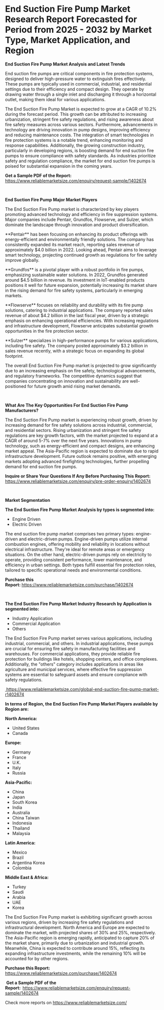 <p><h1>End Suction Fire Pump Market Research Report Forecasted for Period from 2025 -  2032 by Market Type, Market Application, and Region</h1></p><p><strong>End Suction Fire Pump Market Analysis and Latest Trends</strong></p>
<p><p>End suction fire pumps are critical components in fire protection systems, designed to deliver high-pressure water to extinguish fires effectively. These pumps are typically used in commercial, industrial, and residential settings due to their efficiency and compact design. They operate by drawing water through a single inlet and discharging it through a horizontal outlet, making them ideal for various applications.</p><p>The End Suction Fire Pump Market is expected to grow at a CAGR of 10.2% during the forecast period. This growth can be attributed to increasing urbanization, stringent fire safety regulations, and rising awareness about fire safety measures across various sectors. Furthermore, advancements in technology are driving innovation in pump designs, improving efficiency and reducing maintenance costs. The integration of smart technologies in fire protection systems is a notable trend, enhancing monitoring and response capabilities. Additionally, the growing construction industry, particularly in developing regions, is boosting demand for end suction fire pumps to ensure compliance with safety standards. As industries prioritize safety and regulation compliance, the market for end suction fire pumps is poised for substantial expansion in the coming years.</p></p>
<p><strong>Get a Sample PDF of the Report:&nbsp;</strong> <a href="https://www.reliablemarketsize.com/enquiry/request-sample/1402674?utm_campaign=2442&utm_medium=2&utm_source=Github&utm_content=ia&utm_term=28032025&utm_id=end-suction-fire-pump">https://www.reliablemarketsize.com/enquiry/request-sample/1402674</a></p>
<p>&nbsp;</p>
<p><strong>End Suction Fire Pump Major Market Players</strong></p>
<p><p>The End Suction Fire Pump market is characterized by key players promoting advanced technology and efficiency in fire suppression systems. Major companies include Pentair, Grundfos, Flowserve, and Sulzer, which dominate the landscape through innovation and product diversification.</p><p>**Pentair** has been focusing on enhancing its product offerings with energy-efficient and environmentally friendly solutions. The company has consistently expanded its market reach, reporting sales revenue of approximately $4.0 billion in 2022. Looking ahead, Pentair aims to leverage smart technology, projecting continued growth as regulations for fire safety improve globally.</p><p>**Grundfos** is a pivotal player with a robust portfolio in fire pumps, emphasizing sustainable water solutions. In 2022, Grundfos generated around $4.5 billion in revenue. Its investment in IoT-enabled products positions it well for future expansion, potentially increasing its market share in the rising demand for fire safety systems, particularly in emerging markets.</p><p>**Flowserve** focuses on reliability and durability with its fire pump solutions, catering to industrial applications. The company reported sales revenue of about $4.2 billion in the last fiscal year, driven by a strategic emphasis on enhancing operational efficiencies. With increasing regulations and infrastructure development, Flowserve anticipates substantial growth opportunities in the fire protection sector.</p><p>**Sulzer** specializes in high-performance pumps for various applications, including fire safety. The company posted approximately $3.2 billion in sales revenue recently, with a strategic focus on expanding its global footprint.</p><p>The overall End Suction Fire Pump market is projected to grow significantly due to an increasing emphasis on fire safety, technological advancements, and regulatory frameworks. The competitive dynamics suggest that companies concentrating on innovation and sustainability are well-positioned for future growth amid rising market demands.</p></p>
<p>&nbsp;</p>
<p><strong>What Are The Key Opportunities For End Suction Fire Pump Manufacturers?</strong></p>
<p><p>The End Suction Fire Pump market is experiencing robust growth, driven by increasing demand for fire safety solutions across industrial, commercial, and residential sectors. Rising urbanization and stringent fire safety regulations are key growth factors, with the market projected to expand at a CAGR of around 5-7% over the next five years. Innovations in pump technology, such as energy-efficient and compact designs, are enhancing market appeal. The Asia-Pacific region is expected to dominate due to rapid infrastructure development. Future outlook remains positive, with emerging markets adopting advanced firefighting technologies, further propelling demand for end suction fire pumps.</p></p>
<p><strong>Inquire or Share Your Questions If Any Before Purchasing This Report:</strong> <a href="https://www.reliablemarketsize.com/enquiry/pre-order-enquiry/1402674?utm_campaign=2442&utm_medium=2&utm_source=Github&utm_content=ia&utm_term=28032025&utm_id=end-suction-fire-pump">https://www.reliablemarketsize.com/enquiry/pre-order-enquiry/1402674</a></p>
<p>&nbsp;</p>
<p><strong>Market Segmentation</strong></p>
<p><strong>The End Suction Fire Pump Market Analysis by types is segmented into:</strong></p>
<p><ul><li>Engine Driven</li><li>Electric Driven</li></ul></p>
<p><p>The end suction fire pump market comprises two primary types: engine-driven and electric-driven pumps. Engine-driven pumps utilize internal combustion engines, offering mobility and reliability in locations without electrical infrastructure. They're ideal for remote areas or emergency situations. On the other hand, electric-driven pumps rely on electricity to operate, providing consistent performance, lower maintenance, and efficiency in urban settings. Both types fulfill essential fire protection roles, tailored to specific operational needs and environmental conditions.</p></p>
<p><strong>Purchase this Report:&nbsp;</strong><a href="https://www.reliablemarketsize.com/purchase/1402674?utm_campaign=2442&utm_medium=2&utm_source=Github&utm_content=ia&utm_term=28032025&utm_id=end-suction-fire-pump">https://www.reliablemarketsize.com/purchase/1402674</a></p>
<p>&nbsp;</p>
<p><strong>The End Suction Fire Pump Market Industry Research by Application is segmented into:</strong></p>
<p><ul><li>Industry Application</li><li>Commercial Application</li><li>Others</li></ul></p>
<p><p>The End Suction Fire Pump market serves various applications, including industrial, commercial, and others. In industrial applications, these pumps are crucial for ensuring fire safety in manufacturing facilities and warehouses. For commercial applications, they provide reliable fire protection for buildings like hotels, shopping centers, and office complexes. Additionally, the "others" category includes applications in areas like agriculture and municipal services, where effective fire suppression systems are essential to safeguard assets and ensure compliance with safety regulations.</p></p>
<p><a href="https://www.reliablemarketsize.com/global-end-suction-fire-pump-market-r1402674?utm_campaign=2442&utm_medium=2&utm_source=Github&utm_content=ia&utm_term=28032025&utm_id=end-suction-fire-pump">&nbsp;https://www.reliablemarketsize.com/global-end-suction-fire-pump-market-r1402674</a></p>
<p><strong>In terms of Region, the End Suction Fire Pump Market Players available by Region are:</strong></p>
<p>
    <p> <strong> North America: </strong>
        <ul>
            <li>United States</li>
            <li>Canada</li>
        </ul>
        </p> 
    <p> <strong> Europe: </strong>
        <ul>
            <li>Germany</li>
            <li>France</li>
            <li>U.K.</li>
            <li>Italy</li>
            <li>Russia</li>
        </ul>
        </p> 
    <p> <strong> Asia-Pacific: </strong>
        <ul>
            <li>China</li>
            <li>Japan</li>
            <li>South Korea</li>
            <li>India</li>
            <li>Australia</li>
            <li>China Taiwan</li>
            <li>Indonesia</li>
            <li>Thailand</li>
            <li>Malaysia</li>
        </ul>
        </p> 
    <p> <strong> Latin America: </strong>
        <ul>
            <li>Mexico</li>
            <li>Brazil</li>
            <li>Argentina Korea</li>
            <li>Colombia</li>
        </ul>
        </p> 
    <p> <strong> Middle East & Africa: </strong>
        <ul>
            <li>Turkey</li>
            <li>Saudi</li>
            <li>Arabia</li>
            <li>UAE</li>
            <li>Korea</li>
        </ul>
    </p>
    </p>
<p><p>The End Suction Fire Pump market is exhibiting significant growth across various regions, driven by increasing fire safety regulations and infrastructural development. North America and Europe are expected to dominate the market, with projected shares of 30% and 25%, respectively. The Asia-Pacific region is emerging rapidly, anticipated to capture 20% of the market share, primarily due to urbanization and industrial growth. Meanwhile, China is expected to contribute around 15%, reflecting its expanding infrastructure investments, while the remaining 10% will be accounted for by other regions.</p></p>
<p><strong>Purchase this Report: </strong><a href="https://www.reliablemarketsize.com/purchase/1402674?utm_campaign=2442&utm_medium=2&utm_source=Github&utm_content=ia&utm_term=28032025&utm_id=end-suction-fire-pump">https://www.reliablemarketsize.com/purchase/1402674</a></p>
<p>&nbsp;<strong>Get a Sample PDF of the Report:&nbsp;&nbsp;</strong><a href="https://www.reliablemarketsize.com/enquiry/request-sample/1402674?utm_campaign=2442&utm_medium=2&utm_source=Github&utm_content=ia&utm_term=28032025&utm_id=end-suction-fire-pump">https://www.reliablemarketsize.com/enquiry/request-sample/1402674</a></p>
<p><strong></strong></p>
<p>Check more reports on <a href="https://www.reliablemarketsize.com/?utm_campaign=2442&utm_medium=2&utm_source=Github&utm_content=ia&utm_term=28032025&utm_id=end-suction-fire-pump">https://www.reliablemarketsize.com/</a></p>